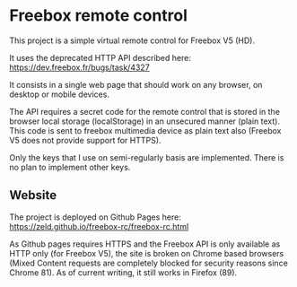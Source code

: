 # Freebox remote control

This project is a simple virtual remote control for Freebox V5 (HD).

It uses the deprecated HTTP API described here: https://dev.freebox.fr/bugs/task/4327

It consists in a single web page that should work on any browser, on desktop or mobile devices.

The API requires a secret code for the remote control that is stored in the browser local storage (localStorage) in an unsecured manner (plain text). This code is sent to freebox multimedia device as plain text also (Freebox V5 does not provide support for HTTPS).

Only the keys that I use on semi-regularly basis are implemented. There is no plan to implement other keys.

## Website

The project is deployed on Github Pages here: https://zeld.github.io/freebox-rc/freebox-rc.html

As Github pages requires HTTPS and the Freebox API is only available as HTTP only (for Freebox V5), the site is broken on Chrome based browsers (Mixed Content requests are completely blocked for security reasons since Chrome 81). As of current writing, it still works in Firefox (89).


